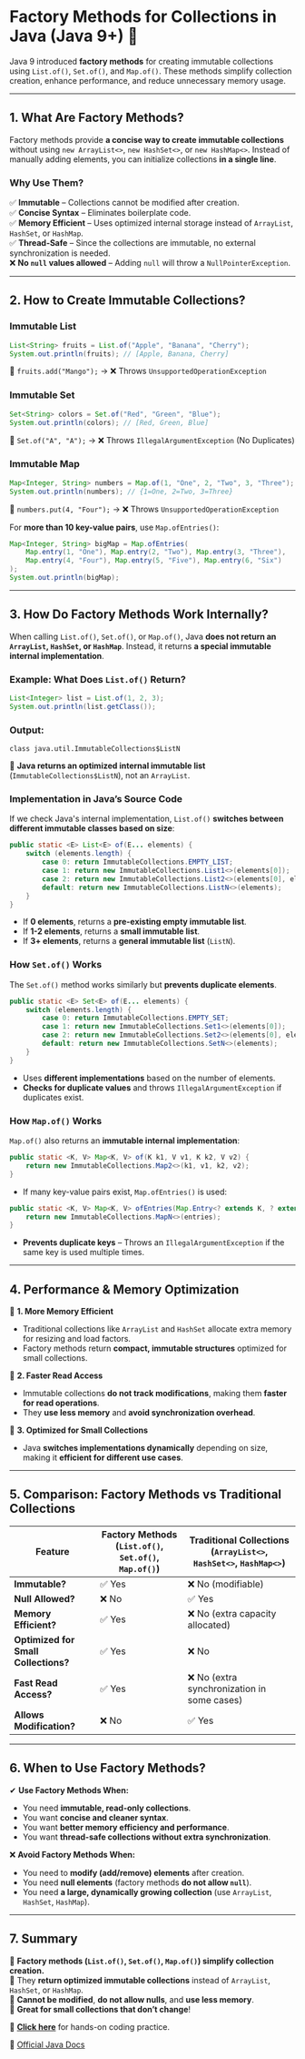 # **Factory Methods for Collections in Java (Java 9+)** 🚀  

Java 9 introduced **factory methods** for creating immutable collections using `List.of()`, `Set.of()`, and `Map.of()`. These methods simplify collection creation, enhance performance, and reduce unnecessary memory usage.  

---

## **1. What Are Factory Methods?**  

Factory methods provide **a concise way to create immutable collections** without using `new ArrayList<>`, `new HashSet<>`, or `new HashMap<>`. Instead of manually adding elements, you can initialize collections **in a single line**.

### **Why Use Them?**  

✅ **Immutable** – Collections cannot be modified after creation.  
✅ **Concise Syntax** – Eliminates boilerplate code.  
✅ **Memory Efficient** – Uses optimized internal storage instead of `ArrayList`, `HashSet`, or `HashMap`.  
✅ **Thread-Safe** – Since the collections are immutable, no external synchronization is needed.  
❌ **No `null` values allowed** – Adding `null` will throw a `NullPointerException`.  

---

## **2. How to Create Immutable Collections?**  

### **Immutable List**
```java
List<String> fruits = List.of("Apple", "Banana", "Cherry");
System.out.println(fruits); // [Apple, Banana, Cherry]
```
🚨 `fruits.add("Mango");` → ❌ Throws `UnsupportedOperationException`  

### **Immutable Set**
```java
Set<String> colors = Set.of("Red", "Green", "Blue");
System.out.println(colors); // [Red, Green, Blue]
```
🚨 `Set.of("A", "A");` → ❌ Throws `IllegalArgumentException` (No Duplicates)  

### **Immutable Map**
```java
Map<Integer, String> numbers = Map.of(1, "One", 2, "Two", 3, "Three");
System.out.println(numbers); // {1=One, 2=Two, 3=Three}
```
🚨 `numbers.put(4, "Four");` → ❌ Throws `UnsupportedOperationException`  

For **more than 10 key-value pairs**, use `Map.ofEntries()`:
```java
Map<Integer, String> bigMap = Map.ofEntries(
    Map.entry(1, "One"), Map.entry(2, "Two"), Map.entry(3, "Three"),
    Map.entry(4, "Four"), Map.entry(5, "Five"), Map.entry(6, "Six")
);
System.out.println(bigMap);
```

---

## **3. How Do Factory Methods Work Internally?**  

When calling `List.of()`, `Set.of()`, or `Map.of()`, Java **does not return an `ArrayList`, `HashSet`, or `HashMap`**. Instead, it returns **a special immutable internal implementation**.

### **Example: What Does `List.of()` Return?**
```java
List<Integer> list = List.of(1, 2, 3);
System.out.println(list.getClass());
```
### **Output:**
```plaintext
class java.util.ImmutableCollections$ListN
```
🔹 **Java returns an optimized internal immutable list** (`ImmutableCollections$ListN`), not an `ArrayList`.  

### **Implementation in Java’s Source Code**  
If we check Java's internal implementation, `List.of()` **switches between different immutable classes based on size**:
```java
public static <E> List<E> of(E... elements) {
    switch (elements.length) {
        case 0: return ImmutableCollections.EMPTY_LIST;
        case 1: return new ImmutableCollections.List1<>(elements[0]);
        case 2: return new ImmutableCollections.List2<>(elements[0], elements[1]);
        default: return new ImmutableCollections.ListN<>(elements);
    }
}
```
- If **0 elements**, returns a **pre-existing empty immutable list**.  
- If **1-2 elements**, returns a **small immutable list**.  
- If **3+ elements**, returns a **general immutable list** (`ListN`).  

### **How `Set.of()` Works**
The `Set.of()` method works similarly but **prevents duplicate elements**.
```java
public static <E> Set<E> of(E... elements) {
    switch (elements.length) {
        case 0: return ImmutableCollections.EMPTY_SET;
        case 1: return new ImmutableCollections.Set1<>(elements[0]);
        case 2: return new ImmutableCollections.Set2<>(elements[0], elements[1]);
        default: return new ImmutableCollections.SetN<>(elements);
    }
}
```
- Uses **different implementations** based on the number of elements.  
- **Checks for duplicate values** and throws `IllegalArgumentException` if duplicates exist.  

### **How `Map.of()` Works**
`Map.of()` also returns an **immutable internal implementation**:
```java
public static <K, V> Map<K, V> of(K k1, V v1, K k2, V v2) {
    return new ImmutableCollections.Map2<>(k1, v1, k2, v2);
}
```
- If many key-value pairs exist, `Map.ofEntries()` is used:
```java
public static <K, V> Map<K, V> ofEntries(Map.Entry<? extends K, ? extends V>... entries) {
    return new ImmutableCollections.MapN<>(entries);
}
```
- **Prevents duplicate keys** – Throws an `IllegalArgumentException` if the same key is used multiple times.  

---

## **4. Performance & Memory Optimization**  

🚀 **1. More Memory Efficient**  
- Traditional collections like `ArrayList` and `HashSet` allocate extra memory for resizing and load factors.  
- Factory methods return **compact, immutable structures** optimized for small collections.  

🚀 **2. Faster Read Access**  
- Immutable collections **do not track modifications**, making them **faster for read operations**.  
- They **use less memory** and **avoid synchronization overhead**.  

🚀 **3. Optimized for Small Collections**  
- Java **switches implementations dynamically** depending on size, making it **efficient for different use cases**.  

---

## **5. Comparison: Factory Methods vs Traditional Collections**  

| Feature | Factory Methods (`List.of()`, `Set.of()`, `Map.of()`) | Traditional Collections (`ArrayList<>`, `HashSet<>`, `HashMap<>`) |
|---------|---------------------------------|--------------------------------|
| **Immutable?** | ✅ Yes | ❌ No (modifiable) |
| **Null Allowed?** | ❌ No | ✅ Yes |
| **Memory Efficient?** | ✅ Yes | ❌ No (extra capacity allocated) |
| **Optimized for Small Collections?** | ✅ Yes | ❌ No |
| **Fast Read Access?** | ✅ Yes | ❌ No (extra synchronization in some cases) |
| **Allows Modification?** | ❌ No | ✅ Yes |

---

## **6. When to Use Factory Methods?**  

✔ **Use Factory Methods When:**  
- You need **immutable, read-only collections**.  
- You want **concise and cleaner syntax**.  
- You want **better memory efficiency and performance**.  
- You want **thread-safe collections without extra synchronization**.  

❌ **Avoid Factory Methods When:**  
- You need to **modify (add/remove) elements** after creation.  
- You need **null elements** (factory methods **do not allow `null`**).  
- You need **a large, dynamically growing collection** (use `ArrayList`, `HashSet`, `HashMap`).  

---

## **7. Summary**  

🔹 **Factory methods (`List.of()`, `Set.of()`, `Map.of()`) simplify collection creation.**  
🔹 They **return optimized immutable collections** instead of `ArrayList`, `HashSet`, or `HashMap`.  
🔹 **Cannot be modified**, **do not allow nulls**, and **use less memory**.  
🔹 **Great for small collections that don’t change**!  

📂 **[Click here](./factory-methods-practice)** for hands-on coding practice.  

📖 [Official Java Docs](https://docs.oracle.com/en/java/javase/9/docs/api/java/util/List.html#of-E...-)
